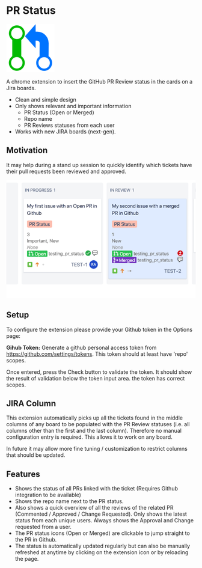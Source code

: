 # PR Status
![PR Status](src/icons/icon-active.png "PR Status")

A chrome extension to insert the GitHub PR Review status in the cards on a Jira boards.

* Clean and simple design
* Only shows relevant and important information 
  * PR Status (Open or Merged)
  * Repo name
  * PR Reviews statuses from each user
* Works with new JIRA boards (next-gen).

## Motivation

It may help during a stand up session to quickly identify which tickets have their pull requests been reviewed and approved. 

![Quick Overview](./assets/screenshot2.png)

## Setup

To configure the extension please provide your Github token in the Options page:

**Gihub Token:** Generate a github personal access token from https://github.com/settings/tokens. This token should at least have 'repo' scopes.

Once entered, press the Check button to validate the token. It should show the result of validation below the token input area. the token has correct scopes. 

## JIRA Column  

This extension automatically picks up all the tickets found in the middle columns of any board to be populated with the PR Review statuses (i.e. all columns other than the first and the last column). Therefore no manual configuration entry is required. This allows it to work on any board. 

In future it may allow more fine tuning / customization to restrict columns that should be updated.

## Features

- Shows the status of all PRs linked with the ticket (Requires Github integration to be available)
- Shows the repo name next to the PR status.
- Also shows a quick overview of all the reviews of the related PR (Commented / Approved / Change Requested). Only shows the latest status from each unique users. Always shows the Approval and Change requested from a user.
- The PR status icons (Open or Merged) are clickable to jump straight to the PR in Github. 
- The status is automatically updated regularly but can also be manually refreshed at anytime by clicking on the extension icon or by reloading the page.
